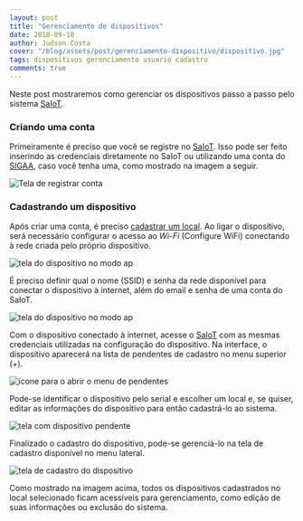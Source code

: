 ```yaml
---
layout: post
title: "Gerenciamento de dispositivos"
date: 2018-09-10
author: Judson Costa
cover: "/blog/assets/post/gerenciamento-dispositivo/dispositivo.jpg"
tags: dispositivos gerenciamento usuario cadastro
comments: true
---
```


Neste post mostraremos como gerenciar os dispositivos passo a passo pelo sistema [SaIoT](https://saiot.ect.ufrn.br).

### Criando uma conta

Primeiramente é preciso que você se registre no [SaIoT](https://saiot.ect.ufrn.br). Isso pode ser feito inserindo as credenciais diretamente no SaIoT ou utilizando uma conta do [SIGAA](https://sigaa.ufrn.br), caso você tenha uma, como mostrado na imagem a seguir.

![Tela de registrar conta]({{site.baseurl}}/assets/post/gerenciamento-dispositivo/registro.png)

### Cadastrando um dispositivo
 
Após criar uma conta, é preciso [cadastrar um local]({{site.baseurl}}/2018/09/10/cadastro-de-locais). Ao ligar o dispositivo, será necessário configurar o acesso ao _Wi-Fi_ (Configure WiFi) conectando à rede criada pelo próprio dispositivo.

![tela do dispositivo no modo ap]({{site.baseurl}}/assets/post/gerenciamento-dispositivo/modoap.png)

É preciso definir qual o nome (SSID) e senha da rede disponível para conectar o dispositivo à internet, além do email e senha de uma conta do SaIoT.

![tela do dispositivo no modo ap]({{site.baseurl}}/assets/post/gerenciamento-dispositivo/wifimanager.png)

Com o dispositivo conectado à internet, acesse o [SaIoT](https://saiot.ect.ufrn.br) com as mesmas credenciais utilizadas na configuração do dispositivo. Na interface, o dispositivo aparecerá na lista de pendentes de cadastro no menu superior (+).

![ícone para o abrir o menu de pendentes]({{site.baseurl}}/assets/post/gerenciamento-dispositivo/pendente.png)

Pode-se identificar o dispositivo pelo serial e escolher um local e, se quiser, editar as informações do dispositivo para então cadastrá-lo ao sistema.

![tela com dispositivo pendente]({{site.baseurl}}/assets/post/gerenciamento-dispositivo/listapendente.png)

Finalizado o cadastro do dispositivo, pode-se gerenciá-lo na tela de cadastro disponível no menu lateral.

![tela de cadastro do dispositivo]({{site.baseurl}}/assets/post/gerenciamento-dispositivo/cadastro.png)

Como mostrado na imagem acima, todos os dispositivos cadastrados no local selecionado ficam acessíveis para gerenciamento, como edição de suas informações ou exclusão do sistema.

<!-- colocar link e falar do post que explica o JSON de cadastro pra desenvolvedor -->